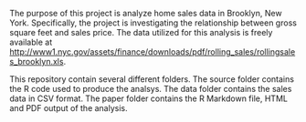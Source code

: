 The purpose of this project is analyze home sales data in Brooklyn, New York.  Specifically, the project is investigating the relationship between gross square feet and sales price.  The data utilized for this analysis is freely available at http://www1.nyc.gov/assets/finance/downloads/pdf/rolling_sales/rollingsales_brooklyn.xls.  

This repository contain several different folders.  The source folder contains the R code used to produce the analsys.  The data folder contains the sales data in CSV format.  The paper folder contains the R Markdown file, HTML and PDF output of the analysis.   
